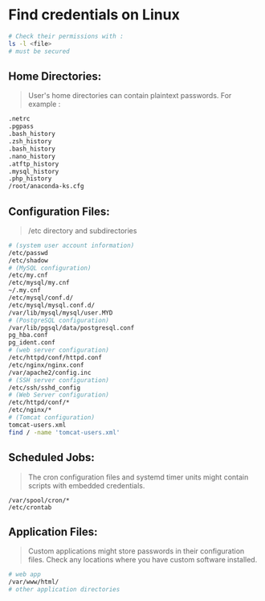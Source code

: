 # Find credentials on Linux
```bash
# Check their permissions with :
ls -l <file>
# must be secured
```
## Home Directories: 
>User's home directories can contain plaintext passwords. For example :
```bash
.netrc 
.pgpass
.bash_history
.zsh_history
.bash_history
.nano_history
.atftp_history
.mysql_history
.php_history
/root/anaconda-ks.cfg
```

## Configuration Files: 
>/etc directory and subdirectories
```bash
# (system user account information)
/etc/passwd
/etc/shadow
# (MySQL configuration)
/etc/my.cnf
/etc/mysql/my.cnf
~/.my.cnf
/etc/mysql/conf.d/
/etc/mysql/mysql.conf.d/
/var/lib/mysql/mysql/user.MYD
# (PostgreSQL configuration)
/var/lib/pgsql/data/postgresql.conf 
pg_hba.conf
pg_ident.conf
# (web server configuration)
/etc/httpd/conf/httpd.conf
/etc/nginx/nginx.conf 
/var/apache2/config.inc
# (SSH server configuration)
/etc/ssh/sshd_config
# (Web Server configuration)
/etc/httpd/conf/*
/etc/nginx/*
# (Tomcat configuration)
tomcat-users.xml
find / -name 'tomcat-users.xml'
```

## Scheduled Jobs: 
>The cron configuration files and systemd timer units might contain scripts with embedded credentials.
```text
/var/spool/cron/* 
/etc/crontab
```
## Application Files: 
>Custom applications might store passwords in their configuration files. Check any locations where you have custom software installed.
```bash
# web app
/var/www/html/
# other application directories
```
